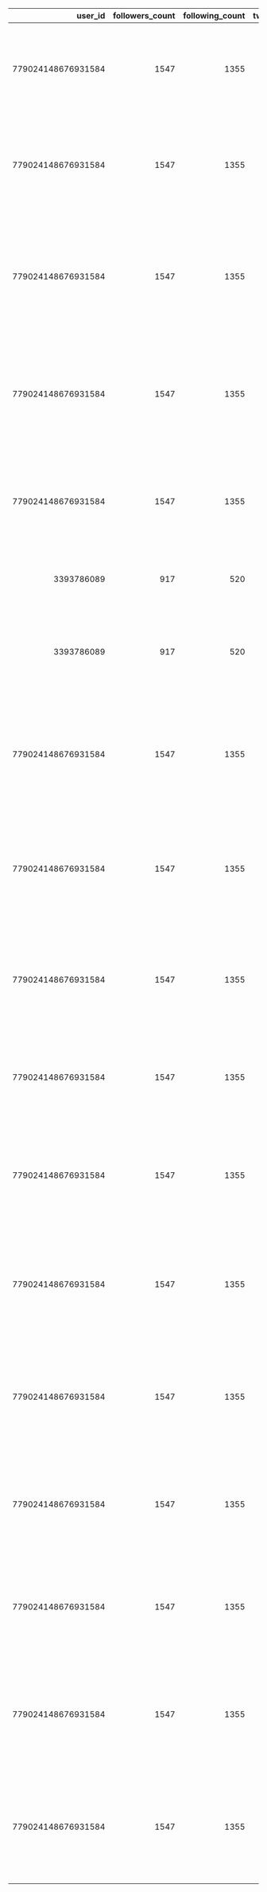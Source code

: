 |            user_id |   followers_count |   following_count |   tweet_count | profile_creation_date    |            tweet_id | created_at               | text                                                                                                                                                                                                                                                                                                             |   retweet_count |   like_count |   quote_count | hashtags                                                                                          | lang   |
|-------------------:|------------------:|------------------:|--------------:|:-------------------------|--------------------:|:-------------------------|:-----------------------------------------------------------------------------------------------------------------------------------------------------------------------------------------------------------------------------------------------------------------------------------------------------------------|----------------:|-------------:|--------------:|:--------------------------------------------------------------------------------------------------|:-------|
| 779024148676931584 |              1547 |              1355 |         13569 | 2016-09-22T18:26:45.000Z | 1364118968018079746 | 2021-02-23T07:44:40.000Z | DU hast FREI - DEIN KIND LERNT! 😀⁠ =====================⁠ Ist das erfolgreich? ⁠ Die LOS-Schüler/innen arbeiten sehr motiviert mit und kommen gut voran.⁠ 🦊🔤✅⁠  #twlz #elternbubble #legasthenie #leserechtschreibschwäche #prenzlauerberg #loshilft https://t.co/fI4OrbuYj2                                      |              12 |           18 |             0 | ['twlz', 'elternbubble', 'legasthenie', 'leserechtschreibschwäche', 'prenzlauerberg', 'loshilft'] | de     |
| 779024148676931584 |              1547 |              1355 |         13569 | 2016-09-22T18:26:45.000Z | 1361576239820140546 | 2021-02-16T07:20:47.000Z | GEWISSHEIT VERSCHAFFEN 📈👨🏻‍💻📝⁠ ===================⁠ 😒 Kinder mit einer #Legasthenie leiden in der #Schule. ⁠⁠ ❓ Liegt eine #LeseRechtschreibSchwäche/#LRS vor oder macht das Kind Fehler, die andere Kinder auch machen?⁠ ▶ https://t.co/6GZ0aR7HLY⁠ #twlz https://t.co/EycTJsvelh                               |               2 |           11 |             0 | ['Legasthenie', 'Schule', 'LeseRechtschreibSchwäche', 'LRS', 'twlz']                              | de     |
| 779024148676931584 |              1547 |              1355 |         13569 | 2016-09-22T18:26:45.000Z | 1359412129430986754 | 2021-02-10T08:01:22.000Z | VERDACHT auf #LeseRechtschreibSchwäche 📈👨🏻‍💻📝⁠ ⁠❓ Hat dein Kind Probleme, Buchstaben als Wort zu erkennen?⁠ ❓ Macht es erkennbar mehr Rechtschreibfehler als andere Schüler?⁠ ⁠ ▶ Lass einen LRS-TEST machen! ⁠▶ Info: https://t.co/pxwyoMec4u  #TWLZ #lrsabc #ludwigsfelde https://t.co/IgzNFiFmUe              |               9 |           15 |             0 | ['LeseRechtschreibSchwäche', 'TWLZ', 'lrsabc', 'ludwigsfelde']                                    | de     |
| 779024148676931584 |              1547 |              1355 |         13569 | 2016-09-22T18:26:45.000Z | 1349631084892483584 | 2021-01-14T08:15:00.000Z | LESE-RECHTSCHREIB-SCHWÄCHE = LRS 🔤🤔⁠ ==========================⁠ Einfach und kurz erklärt uns Giesela Bohr (LOS-Verbund), was eine #LRS ist. ⁠  ⁠ ⁠Mehr Info? 🦊🔤✅ ⁠👉🏼 Besuche uns auf ...⁠ ▶️ https://t.co/TT0whRPybr⁠  #LeseRechtschreibSchwäche #twlz #berlinbrandenburg https://t.co/1mVRRntpk7                 |               8 |           19 |             1 | ['LRS', 'LeseRechtschreibSchwäche', 'twlz', 'berlinbrandenburg']                                  | de     |
| 779024148676931584 |              1547 |              1355 |         13569 | 2016-09-22T18:26:45.000Z | 1336224747017924609 | 2020-12-08T08:23:00.000Z | LRS-Therapie im LOS 🔤✅⁠ ==============⁠ ✅ Die LOS fördern nicht einfach ins Blaue hinein. Sie bieten strukturierten, symptomorientierten Förderunterricht höchster Qualität. #LeseRechtschreibSchwäche ⁠#twlz #Eltern   ⁠ ▶️ Erfahre mehr: https://t.co/TT0whRPybr ⁠ https://t.co/f3XtPdNFXb                        |               7 |           17 |             0 | ['LeseRechtschreibSchwäche', 'twlz', 'Eltern']                                                    | de     |
|         3393786089 |               917 |               520 |          1918 | 2015-07-29T12:56:30.000Z | 1327195619325317120 | 2020-11-13T10:24:28.000Z | #Leserechtschreibschwäche überwinden: LEAD-Doktorand @HeikoHolz_ mit dem Lernspiel @prosodiya_lrs im @geaonline: https://t.co/JPFw8VDEhC  #lrs #twlz                                                                                                                                                             |               4 |            9 |             0 | ['Leserechtschreibschwäche', 'lrs', 'twlz']                                                       | de     |
|         3393786089 |               917 |               520 |          1918 | 2015-07-29T12:56:30.000Z | 1326085917954756609 | 2020-11-10T08:54:54.000Z | #Rechtschreibschwäche spielerisch überwinden: Lernapp für Kinder fördert Rechtschreibleistung und Lesefähigkeit https://t.co/ZIsojTFSCO  #twlz @uni_tue #leserechtschreibschwäche @prosodiya_lrs https://t.co/gky8Pyl6sX                                                                                         |               6 |            8 |             1 | ['Rechtschreibschwäche', 'twlz', 'leserechtschreibschwäche']                                      | de     |
| 779024148676931584 |              1547 |              1355 |         13569 | 2016-09-22T18:26:45.000Z | 1326075873628319744 | 2020-11-10T08:15:00.000Z | LRS-THERAPIE 🔤😇 ============= ▶️ Förderung bei Lese-Rechtschreibschwierigkeiten  🤯 Kinder mit #LeseRechtschreibSchwäche (#LRS)/ #Legasthenie leiden teilweise sehr und sind im schulischen, beruflichen, persönlichen Fortkommen  gebremst. !B #twlz  Info: https://t.co/enig9lERMf https://t.co/KwCbRNZeSW    |               6 |            9 |             0 | ['LeseRechtschreibSchwäche', 'LRS', 'Legasthenie', 'twlz']                                        | de     |
| 779024148676931584 |              1547 |              1355 |         13569 | 2016-09-22T18:26:45.000Z | 1323156264306835456 | 2020-11-02T06:53:31.000Z | Was versteht man unter LEGASTHENIE❓ =========================== ✅ Legasthenie bedeutet wörtlich "Leseschwäche".  ✅ "Legasthenie" wird oft synonym mit "Lese-Rechtschreib-Schwäche", #LRS verwendet.  #legasthenie #leserechtschreibschwäche #twlz  Info: https://t.co/JLSx3SJuUu !B https://t.co/vGoXbEMrTd   |               7 |           12 |             0 | ['LRS', 'legasthenie', 'leserechtschreibschwäche', 'twlz']                                        | de     |
| 779024148676931584 |              1547 |              1355 |         13569 | 2016-09-22T18:26:45.000Z | 1320998999466401798 | 2020-10-27T08:01:19.000Z | LESE-RECHTSCHREIB-PROBLEME⁠ =====================⁠ ❓ Ist eine Lese-Rechtschreib-Schwäche eine Krankheit?⁠ ⁠ Die Antwort und viel einfach verständliches Fachwissen findest du auf ...  ▶️ https://t.co/tpdpCYsUUP  #twlz #leserechtschreibschwäche #fuchsderwörter https://t.co/QaBAFTHXqz                           |               5 |            9 |             0 | ['twlz', 'leserechtschreibschwäche', 'fuchsderwörter']                                            | de     |
| 779024148676931584 |              1547 |              1355 |         13569 | 2016-09-22T18:26:45.000Z | 1316622202763173888 | 2020-10-15T06:09:29.000Z | ONLINE-SYMPOSIUM 🕓 21.10., 16:00  ❓Erhalten Kinder mit #LeseRechtschreibSchwäche, #LRS , #Legasthenie die richtige Förderung?  ▶️ Prof. Dr. Matthias Grünke stellt die Ergebnisse seiner Untersuchung vor.   #twlz  https://t.co/ThCsQVA9Ei                                                                     |               5 |            9 |             0 | ['LeseRechtschreibSchwäche', 'LRS', 'Legasthenie', 'twlz']                                        | de     |
| 779024148676931584 |              1547 |              1355 |         13569 | 2016-09-22T18:26:45.000Z | 1314098529607049217 | 2020-10-08T07:01:18.000Z | LESE-RECHTSCHREIB-SCHWÄCHE? 🦊 ====================== ❓ Wie kann man sie erkennen?  ✅ Hier erhälst du ausführliche Fachinformationen einfach verständlich:  ▶️ https://t.co/jZuO9i5cGQ  #twlz #leserechtschreibschwäche https://t.co/VpSxXtH54R                                                                 |              11 |           15 |             0 | ['twlz', 'leserechtschreibschwäche']                                                              | de     |
| 779024148676931584 |              1547 |              1355 |         13569 | 2016-09-22T18:26:45.000Z | 1298522971343134720 | 2020-08-26T07:29:36.000Z | 2/2 LOS-LERNSOFTWARE ================== Vergeude keine Zeit mit Lernspielen bzw. schlechter o. unpassender #Legastheniesoftware. Für ein Kind mit #LeseRechtschreibSchwäche sind deren bunte Übungssammlungen mehr verwirrend als hilfreich. Info: https://t.co/VoShxxaJbc #twlz https://t.co/j9xUzMJHWH         |               3 |            5 |             0 | ['Legastheniesoftware', 'LeseRechtschreibSchwäche', 'twlz']                                       | de     |
| 779024148676931584 |              1547 |              1355 |         13569 | 2016-09-22T18:26:45.000Z | 1298522967320809472 | 2020-08-26T07:29:35.000Z | 1/2 LOS-LERNSOFTWARE ================== Die LOS-#Lernsoftware unterscheidet sich wesentlich von üblichen Lernprogrammen. Sie ist speziell für Menschen gemacht, die ihre Probleme im Lesen und Schreiben beheben wollen.  Info: https://t.co/VoShxxaJbc #LeseRechtschreibSchwäche  #TWLZ https://t.co/0WkF3I7LsK |               6 |           15 |             0 | ['Lernsoftware', 'LeseRechtschreibSchwäche', 'TWLZ']                                              | de     |
| 779024148676931584 |              1547 |              1355 |         13569 | 2016-09-22T18:26:45.000Z | 1293447750336548864 | 2020-08-12T07:22:29.000Z | 2/3 LRS ERKENNEN ========== Betroffenen fällt es meist schwer, die Anforderungen im Unterricht u. bei den Hausaufgaben zu erfüllen. Aber wie können #Eltern erkennen, ob ihr Kind an #LeseRechtschreibSchwäche o. #Legasthenie leidet? Erfahre mehr: https://t.co/xRPDySoA37 #twlz https://t.co/uxOzxV6Hr6       |               2 |            6 |             0 | ['Eltern', 'LeseRechtschreibSchwäche', 'Legasthenie', 'twlz']                                     | de     |
| 779024148676931584 |              1547 |              1355 |         13569 | 2016-09-22T18:26:45.000Z | 1293447746553294848 | 2020-08-12T07:22:28.000Z | 1/3 LRS ERKENNEN ========== #LRS ist die Abkürzung für #LeseRechtschreibSchwäche, Lese-Rechtschreib-Störung oder Lese-Rechtschreib-Schwierigkeiten. Diese können in unterschiedlichen Schweregraden auftreten – bis hin zu #Legasthenie.  Erfahre mehr: https://t.co/xRPDySoA37 #twlz https://t.co/MMwRrkIfjE    |               4 |           14 |             0 | ['LRS', 'LeseRechtschreibSchwäche', 'Legasthenie', 'twlz']                                        | de     |
| 779024148676931584 |              1547 |              1355 |         13569 | 2016-09-22T18:26:45.000Z | 1260102576432975872 | 2020-05-12T07:00:40.000Z | RICHTUNG ERKANNT! ============== SIE macht Lernfortschritte. SIE erlebt erste Verbesserungen in der Schule. SIE gewinnt neues Selbstbewusstsein.  Ruf im LOS an! Beratung + Rechtschreibtest kostenlos Info: https://t.co/CwZjSJa532 #Twitterlehrerzimmer #LeseRechtschreibSchwäche https://t.co/o1JqYfh9KS      |               2 |            7 |             0 | ['Twitterlehrerzimmer', 'LeseRechtschreibSchwäche']                                               | de     |
| 779024148676931584 |              1547 |              1355 |         13569 | 2016-09-22T18:26:45.000Z | 1234388452084535296 | 2020-03-02T08:01:55.000Z | RICHTUNG ERKANNT! ============== SIE macht Lernfortschritte. SIE erlebt erste Verbesserungen in der Schule. SIE gewinnt neues Selbstbewusstsein.  Ruf im LOS an! Beratung + Rechtschreibtest kostenlos Info: https://t.co/CwZjSJa532 #Twitterlehrerzimmer #LeseRechtschreibSchwäche https://t.co/SetEUq7E4H      |               9 |           24 |             0 | ['Twitterlehrerzimmer', 'LeseRechtschreibSchwäche']                                               | de     |